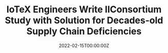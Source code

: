 ---
title: IoTeX Engineers Write IIConsortium Study with Solution for Decades-old Supply Chain Deficiencies
tags:
- Blockchain
- IIoT
date: "2022-02-15T00:00:00Z"

# Optional external URL for project (replaces project detail page).
external_link: "https://www.coinspeaker.com/iotex-iiconsortium-study-supply-chain/"
---